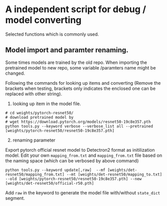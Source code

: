 
# A independent script for debug / model converting

Selected functions which is commonly used.

## Model import and paramter renaming.

Some times models are trained by the old repo. When importing the pretrained model to new repo, some variable /paramters name might be changed.

Following the commands for looking up items and converting (Remove the brackets when testing, brackets only indicates the enclosed one can be replaced with other string).

1. looking up item in the model file.

```
# cd weights/pytorch-resnet50/
# download pretrained model by
# wget https://download.pytorch.org/models/resnet50-19c8e357.pth
python tools.py --keyword verbose --verbose_list all --pretrained [weights/pytorch-resnet50/resnet50-19c8e357.pth]
```

2. renaming parameter

Export pytorch official resnet model to Detectron2 format as initilization model. Edit your own `mapping_from.txt` and `mapping_from.txt` file based on the naming space (which can be verbosed by above command)
```
python tools.py --keyword update[,raw]  --mf [weights/det-resnet50/mapping_from.txt] --mt [weights/det-resnet50/mapping_to.txt] --old [weights/pytorch-resnet50/resnet50-19c8e357.pth] --new [weights/det-resnet50/official-r50.pth]
```

Add `raw` in the keyword to generate the model file with/without `state_dict` segment.
